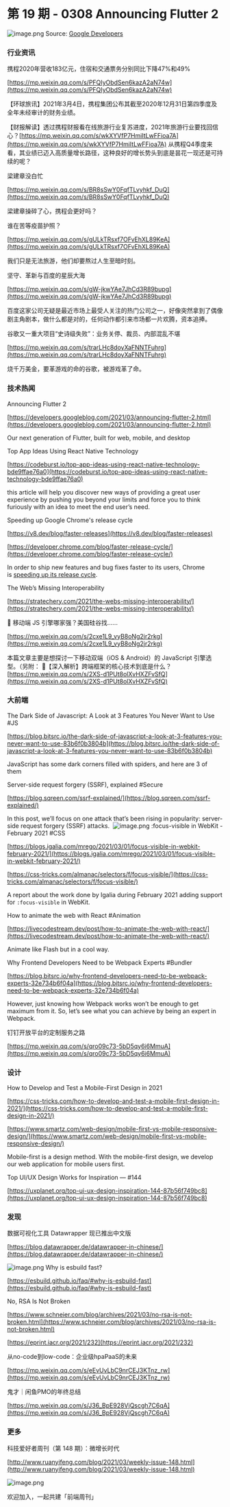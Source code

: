 # 第 19 期 - 0308 Announcing Flutter 2
![image.png](https://cdn.nlark.com/yuque/0/2021/png/85771/1615007773385-f4a584e8-bab5-4654-806f-26408ef38b40.png#align=left&display=inline&height=251&margin=%5Bobject%20Object%5D&name=image.png&originHeight=900&originWidth=1600&size=2763790&status=done&style=none&width=446)
Source: [Google Developers](https://developers.googleblog.com/2021/03/announcing-flutter-2.html)
### 行业资讯
携程2020年营收183亿元，住宿和交通票务分别同比下降47%和49%

[https://mp.weixin.qq.com/s/PFQIyObdSen6kazA2aN74w](https://mp.weixin.qq.com/s/PFQIyObdSen6kazA2aN74w)

【环球旅讯】2021年3月4日，携程集团公布其截至2020年12月31日第四季度及全年未经审计的财务业绩。

【财报解读】透过携程财报看在线旅游行业复苏进度，2021年旅游行业要找回信心？[https://mp.weixin.qq.com/s/wkXYVfP7HmiItLwFFioa7A](https://mp.weixin.qq.com/s/wkXYVfP7HmiItLwFFioa7A)
从携程Q4季度来看，其业绩已迈入高质量增长路径，这种良好的增长势头到底是昙花一现还是可持续的呢？

梁建章没白忙

[https://mp.weixin.qq.com/s/BR8sSwY0FqfTLvyhkf_DuQ](https://mp.weixin.qq.com/s/BR8sSwY0FqfTLvyhkf_DuQ)

梁建章操碎了心，携程会更好吗？

谁在苦等疫苗护照？

[https://mp.weixin.qq.com/s/gULkTRsxf7OFvEhXL89KeA](https://mp.weixin.qq.com/s/gULkTRsxf7OFvEhXL89KeA)

我们只是无法旅游，他们却要熬过人生至暗时刻。

坚守、革新与百度的星辰大海

[https://mp.weixin.qq.com/s/gW-jkwYAe7JhCd3R89bupg](https://mp.weixin.qq.com/s/gW-jkwYAe7JhCd3R89bupg)

百度这家公司无疑是最近市场上最受人关注的热门公司之一，好像突然拿到了偶像剧主角剧本，做什么都是对的，任何动作都引来市场都一片欢腾，资本追捧。

谷歌又一重大项目“史诗级失败”：业务关停、裁员、内部混乱不堪

[https://mp.weixin.qq.com/s/trarLHc8doyXaFNNTFuhrg](https://mp.weixin.qq.com/s/trarLHc8doyXaFNNTFuhrg)

烧千万美金，要革游戏的命的谷歌，被游戏革了命。

### 技术热闻
Announcing Flutter 2

[https://developers.googleblog.com/2021/03/announcing-flutter-2.html](https://developers.googleblog.com/2021/03/announcing-flutter-2.html)

Our next generation of Flutter, built for web, mobile, and desktop

Top App Ideas Using React Native Technology

[https://codeburst.io/top-app-ideas-using-react-native-technology-bde9ffae76a0](https://codeburst.io/top-app-ideas-using-react-native-technology-bde9ffae76a0)

this article will help you discover new ways of providing a great user experience by pushing you beyond your limits and force you to think furiously with an idea to meet the end user’s need.

Speeding up Google Chrome's release cycle

[https://v8.dev/blog/faster-releases](https://v8.dev/blog/faster-releases)


[https://developer.chrome.com/blog/faster-release-cycle/](https://developer.chrome.com/blog/faster-release-cycle/)

In order to ship new features and bug fixes faster to its users, Chrome is [speeding up its release cycle](https://developer.chrome.com/blog/faster-release-cycle/).

The Web’s Missing Interoperability

[https://stratechery.com/2021/the-webs-missing-interoperability/](https://stratechery.com/2021/the-webs-missing-interoperability/)


🤔 移动端 JS 引擎哪家强？美国硅谷找......

[https://mp.weixin.qq.com/s/2cxe1L9_vyB8oNg2jr2rkg](https://mp.weixin.qq.com/s/2cxe1L9_vyB8oNg2jr2rkg)

本篇文章主要是想探讨一下移动双端（iOS & Android）的 JavaScript 引擎选型。（另附：
🧭【深入解析】跨端框架的核心技术到底是什么？[https://mp.weixin.qq.com/s/2XS-d1PUt8olXvHXZFvSfQ](https://mp.weixin.qq.com/s/2XS-d1PUt8olXvHXZFvSfQ)

### 大前端
The Dark Side of Javascript: A Look at 3 Features You Never Want to Use #JS

[https://blog.bitsrc.io/the-dark-side-of-javascript-a-look-at-3-features-you-never-want-to-use-83b6f0b3804b](https://blog.bitsrc.io/the-dark-side-of-javascript-a-look-at-3-features-you-never-want-to-use-83b6f0b3804b)

JavaScript has some dark corners filled with spiders, and here are 3 of them

Server-side request forgery (SSRF), explained #Secure

[https://blog.sqreen.com/ssrf-explained/](https://blog.sqreen.com/ssrf-explained/)

In this post, we’ll focus on one attack that’s been rising in popularity: server-side request forgery (SSRF) attacks. 
![image.png](https://cdn.nlark.com/yuque/0/2021/png/85771/1615004740145-fefb4e7e-dc66-4d2f-967e-a121c1b2dd44.png#align=left&display=inline&height=195&margin=%5Bobject%20Object%5D&name=image.png&originHeight=870&originWidth=1868&size=152815&status=done&style=none&width=419)
:focus-visible in WebKit - February 2021 #CSS

[https://blogs.igalia.com/mrego/2021/03/01/focus-visible-in-webkit-february-2021/](https://blogs.igalia.com/mrego/2021/03/01/focus-visible-in-webkit-february-2021/)


[https://css-tricks.com/almanac/selectors/f/focus-visible/](https://css-tricks.com/almanac/selectors/f/focus-visible/)

A report about the work done by Igalia during February 2021 adding support for `:focus-visible` in WebKit.

How to animate the web with React #Animation

[https://livecodestream.dev/post/how-to-animate-the-web-with-react/](https://livecodestream.dev/post/how-to-animate-the-web-with-react/)

Animate like Flash but in a cool way.

Why Frontend Developers Need to be Webpack Experts #Bundler

[https://blog.bitsrc.io/why-frontend-developers-need-to-be-webpack-experts-32e734b6f04a](https://blog.bitsrc.io/why-frontend-developers-need-to-be-webpack-experts-32e734b6f04a)

However, just knowing how Webpack works won’t be enough to get maximum from it. So, let’s see what you can achieve by being an expert in Webpack.

钉钉开放平台的定制服务之路

[https://mp.weixin.qq.com/s/qro09c73-5bD5qy6i6MmuA](https://mp.weixin.qq.com/s/qro09c73-5bD5qy6i6MmuA)


### 设计
How to Develop and Test a Mobile-First Design in 2021

[https://css-tricks.com/how-to-develop-and-test-a-mobile-first-design-in-2021/](https://css-tricks.com/how-to-develop-and-test-a-mobile-first-design-in-2021/)


[https://www.smartz.com/web-design/mobile-first-vs-mobile-responsive-design/](https://www.smartz.com/web-design/mobile-first-vs-mobile-responsive-design/)

Mobile-first is a design method. With the mobile-first design, we develop our web application for mobile users first.

Top UI/UX Design Works for Inspiration — #144

[https://uxplanet.org/top-ui-ux-design-inspiration-144-87b56f749bc8](https://uxplanet.org/top-ui-ux-design-inspiration-144-87b56f749bc8)


### 发现
数据可视化工具 Datawrapper 现已推出中文版

[https://blog.datawrapper.de/datawrapper-in-chinese/](https://blog.datawrapper.de/datawrapper-in-chinese/)



![image.png](https://cdn.nlark.com/yuque/0/2021/png/85771/1615005992377-a1bf5710-c32e-4f02-bb07-4acbd4a6c878.png#align=left&display=inline&height=146&margin=%5Bobject%20Object%5D&name=image.png&originHeight=442&originWidth=1508&size=54489&status=done&style=none&width=499)
Why is esbuild fast?

[https://esbuild.github.io/faq/#why-is-esbuild-fast](https://esbuild.github.io/faq/#why-is-esbuild-fast)


No, RSA Is Not Broken

[https://www.schneier.com/blog/archives/2021/03/no-rsa-is-not-broken.html](https://www.schneier.com/blog/archives/2021/03/no-rsa-is-not-broken.html)


[https://eprint.iacr.org/2021/232](https://eprint.iacr.org/2021/232)


从no-code到low-code：企业级hpaPaaS的未来

[https://mp.weixin.qq.com/s/eEvUvLbC9nrCEJ3KTnz_rw](https://mp.weixin.qq.com/s/eEvUvLbC9nrCEJ3KTnz_rw)


鬼才｜闲鱼PMO的年终总结

[https://mp.weixin.qq.com/s/J36_BpE928VjQscgh7C6qA](https://mp.weixin.qq.com/s/J36_BpE928VjQscgh7C6qA)


### 更多

科技爱好者周刊（第 148 期）：微增长时代

[http://www.ruanyifeng.com/blog/2021/03/weekly-issue-148.html](http://www.ruanyifeng.com/blog/2021/03/weekly-issue-148.html)

![image.png](https://cdn.nlark.com/yuque/0/2020/png/85771/1605930034828-7fc81343-651f-4a15-8465-eebe5a23cf61.png#align=left&display=inline&height=31&margin=%5Bobject%20Object%5D&name=image.png&originHeight=90&originWidth=2186&size=14325&status=done&style=none&width=746)


欢迎加入，一起共建「前端周刊」
